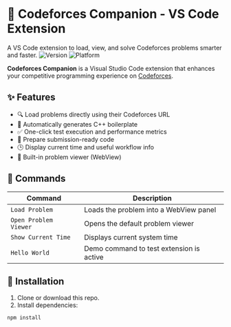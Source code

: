 
# 🚀 Codeforces Companion - VS Code Extension
A VS Code extension to load, view, and solve Codeforces problems smarter and faster.
![Version](https://img.shields.io/badge/version-0.0.1-blue.svg)
![Platform](https://img.shields.io/badge/platform-VSCode-blue)

**Codeforces Companion** is a Visual Studio Code extension that enhances your competitive programming experience on [Codeforces](https://codeforces.com).

## ✨ Features

- 🔍 Load problems directly using their Codeforces URL
- 📄 Automatically generates C++ boilerplate
- ✅ One-click test execution and performance metrics
- 🧠 Prepare submission-ready code
- 🕒 Display current time and useful workflow info
- 🧪 Built-in problem viewer (WebView)

## 🧰 Commands

| Command | Description |
|--------|-------------|
| `Load Problem` | Loads the problem into a WebView panel |
| `Open Problem Viewer` | Opens the default problem viewer |
| `Show Current Time` | Displays current system time |
| `Hello World` | Demo command to test extension is active |

## 🔧 Installation

1. Clone or download this repo.
2. Install dependencies:

```bash
npm install

